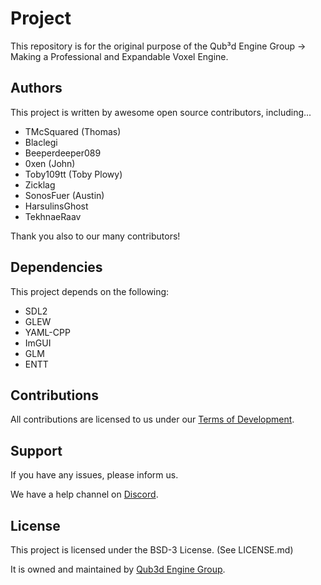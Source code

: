 # Project

This repository is for the original purpose of the Qub³d Engine Group -> Making a Professional and Expandable Voxel Engine.

## Authors

This project is written by awesome open source contributors, including...

* TMcSquared (Thomas)
* Blaclegi
* Beeperdeeper089
* 0xen (John)
* Toby109tt (Toby Plowy)
* Zicklag
* SonosFuer (Austin)
* HarsulinsGhost
* TekhnaeRaav

Thank you also to our many contributors!

## Dependencies

This project depends on the following:

* SDL2
* GLEW
* YAML-CPP
* ImGUI
* GLM
* ENTT

## Contributions

All contributions are licensed to us under our
[Terms of Development](https://qub3d.org/legal/termsofdevelopment).

## Support

If you have any issues, please inform us.

We have a help channel on [Discord](https://discord.gg/yv7FN24).

## License

This project is licensed under the BSD-3 License. (See LICENSE.md)

It is owned and maintained by [Qub3d Engine Group](https://qub3d.org).
